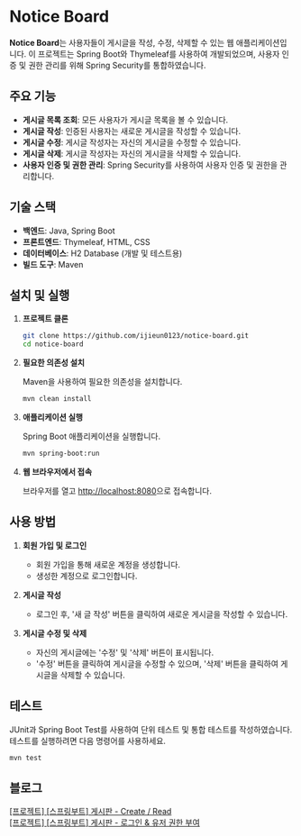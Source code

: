 # Notice Board

**Notice Board**는 사용자들이 게시글을 작성, 수정, 삭제할 수 있는 웹 애플리케이션입니다. 이 프로젝트는 Spring Boot와 Thymeleaf를 사용하여 개발되었으며, 사용자 인증 및 권한 관리를
위해 Spring Security를 통합하였습니다.

## 주요 기능

- **게시글 목록 조회**: 모든 사용자가 게시글 목록을 볼 수 있습니다.
- **게시글 작성**: 인증된 사용자는 새로운 게시글을 작성할 수 있습니다.
- **게시글 수정**: 게시글 작성자는 자신의 게시글을 수정할 수 있습니다.
- **게시글 삭제**: 게시글 작성자는 자신의 게시글을 삭제할 수 있습니다.
- **사용자 인증 및 권한 관리**: Spring Security를 사용하여 사용자 인증 및 권한을 관리합니다.

## 기술 스택

- **백엔드**: Java, Spring Boot
- **프론트엔드**: Thymeleaf, HTML, CSS
- **데이터베이스**: H2 Database (개발 및 테스트용)
- **빌드 도구**: Maven

## 설치 및 실행

1. **프로젝트 클론**

   ```bash
   git clone https://github.com/ijieun0123/notice-board.git
   cd notice-board
   ```

2. **필요한 의존성 설치**

   Maven을 사용하여 필요한 의존성을 설치합니다.

   ```bash
   mvn clean install
   ```

3. **애플리케이션 실행**

   Spring Boot 애플리케이션을 실행합니다.

   ```bash
   mvn spring-boot:run
   ```

4. **웹 브라우저에서 접속**

   브라우저를 열고 [http://localhost:8080](http://localhost:8080)으로 접속합니다.

## 사용 방법

1. **회원 가입 및 로그인**

    - 회원 가입을 통해 새로운 계정을 생성합니다.
    - 생성한 계정으로 로그인합니다.

2. **게시글 작성**

    - 로그인 후, '새 글 작성' 버튼을 클릭하여 새로운 게시글을 작성할 수 있습니다.

3. **게시글 수정 및 삭제**

    - 자신의 게시글에는 '수정' 및 '삭제' 버튼이 표시됩니다.
    - '수정' 버튼을 클릭하여 게시글을 수정할 수 있으며, '삭제' 버튼을 클릭하여 게시글을 삭제할 수 있습니다.

## 테스트

JUnit과 Spring Boot Test를 사용하여 단위 테스트 및 통합 테스트를 작성하였습니다. 테스트를 실행하려면 다음 명령어를 사용하세요.

```bash
mvn test
```

## 블로그

[[프로젝트] [스프링부트] 게시판 - Create / Read](https://velog.io/@cock321/%ED%94%84%EB%A1%9C%EC%A0%9D%ED%8A%B8-%EC%8A%A4%ED%94%84%EB%A7%81%EB%B6%80%ED%8A%B8-%EA%B2%8C%EC%8B%9C%ED%8C%90)<br/>
[[프로젝트] [스프링부트] 게시판 - 로그인 & 유저 권한 부여](https://velog.io/@cock321/%ED%94%84%EB%A1%9C%EC%A0%9D%ED%8A%B8-%EC%8A%A4%ED%94%84%EB%A7%81%EB%B6%80%ED%8A%B8-%EA%B2%8C%EC%8B%9C%ED%8C%90-Create-Read)